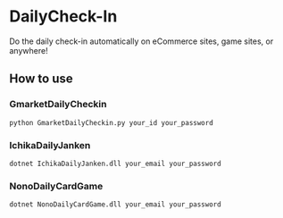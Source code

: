# DailyCheck-In
Do the daily check-in automatically on eCommerce sites, game sites, or anywhere!

## How to use
### GmarketDailyCheckin
```
python GmarketDailyCheckin.py your_id your_password
```

### IchikaDailyJanken
```
dotnet IchikaDailyJanken.dll your_email your_password
```

### NonoDailyCardGame
```
dotnet NonoDailyCardGame.dll your_email your_password
```
